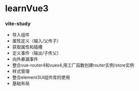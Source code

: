 # learnVue3
### vite-study
- 导入组件
- 属性定义（输入/父传子）
- 获取属性和插槽
- 定义事件（输出/子传父）
- 向外暴漏事件
- 整合vue-router4和vuex4,用工厂函数创建router实例/store实例 
- 样式管理
- 整合element3UI组件库的使用
- 基础布局